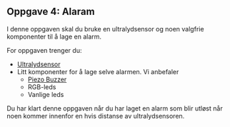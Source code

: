 ## Oppgave 4: Alaram

I denne oppgaven skal du bruke en ultralydsensor og noen valgfrie komponenter til å lage en alarm. 

For oppgaven trenger du: 
* [Ultralydsensor](https://img.dxcdn.com/productimages/sku_416860_1.jpg) 
* Litt komponenter for å lage selve alarmen. Vi anbefaler
    * [Piezo Buzzer](https://encrypted-tbn0.gstatic.com/images?q=tbn:ANd9GcSH5peagjojJMx_n4X_4OMuOoXpxVwwPaxuEgsPBdwrFjZKXqLBGQ)
    * RGB-leds
    * Vanlige leds

Du har klart denne oppgaven når du har laget en alarm som blir utløst når noen kommer innenfor en hvis distanse av ultralydsensoren. 